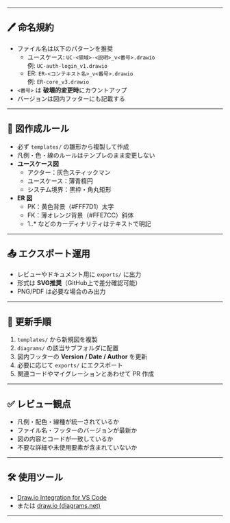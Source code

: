 
---

## 🖊 命名規約

- ファイル名は以下のパターンを推奨  
  - ユースケース: `UC-<領域>-<説明>_v<番号>.drawio`  
    例: `UC-auth-login_v1.drawio`
  - ER: `ER-<コンテキスト名>_v<番号>.drawio`  
    例: `ER-core_v3.drawio`
- `<番号>` は **破壊的変更時**にカウントアップ
- バージョンは図内フッターにも記載する

---

## 🎨 図作成ルール

- 必ず `templates/` の雛形から複製して作成
- 凡例・色・線のルールはテンプレのまま変更しない
- **ユースケース図**  
  - アクター：灰色スティックマン  
  - ユースケース：薄青楕円  
  - システム境界：黒枠・角丸矩形  
- **ER 図**  
  - PK：黄色背景（#FFF7D1）太字  
  - FK：薄オレンジ背景（#FFE7CC）斜体  
  - 1..* などのカーディナリティはテキストで明記

---

## 📤 エクスポート運用

- レビューやドキュメント用に `exports/` に出力
- 形式は **SVG推奨**（GitHub上で差分確認可能）
- PNG/PDF は必要な場合のみ出力

---

## 🔄 更新手順

1. `templates/` から新規図を複製  
2. `diagrams/` の該当サブフォルダに配置  
3. 図内フッターの **Version / Date / Author** を更新  
4. 必要に応じて `exports/` にエクスポート  
5. 関連コードやマイグレーションとあわせて PR 作成

---

## ✅ レビュー観点

- 凡例・配色・線種が統一されているか
- ファイル名・フッターのバージョンが最新か
- 図の内容とコードが一致しているか
- 不要な詳細や未使用要素が含まれていないか

---

## 🛠 使用ツール

- [Draw.io Integration for VS Code](https://marketplace.visualstudio.com/items?itemName=hediet.vscode-drawio)
- または [draw.io (diagrams.net)](https://app.diagrams.net/)

---